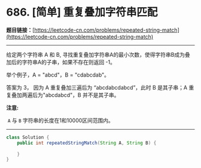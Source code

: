 # 686. [简单] 重复叠加字符串匹配

**题目链接：**[https://leetcode-cn.com/problems/repeated-string-match](https://leetcode-cn.com/problems/repeated-string-match)

---

<div class="content__1Y2H">
 <div class="notranslate">
  <p>给定两个字符串 A 和 B, 寻找重复叠加字符串A的最小次数，使得字符串B成为叠加后的字符串A的子串，如果不存在则返回 -1。</p> 
  <p>举个例子，A = "abcd"，B = "cdabcdab"。</p> 
  <p>答案为 3，&nbsp;因为 A 重复叠加三遍后为&nbsp;“abcdabcdabcd”，此时 B 是其子串；A 重复叠加两遍后为"abcdabcd"，B 并不是其子串。</p> 
  <p><strong>注意:</strong></p> 
  <p>&nbsp;<code>A</code>&nbsp;与&nbsp;<code>B</code>&nbsp;字符串的长度在1和10000区间范围内。</p> 
 </div>
</div>

---

```java
class Solution {
    public int repeatedStringMatch(String A, String B) {
        
    }
}
```